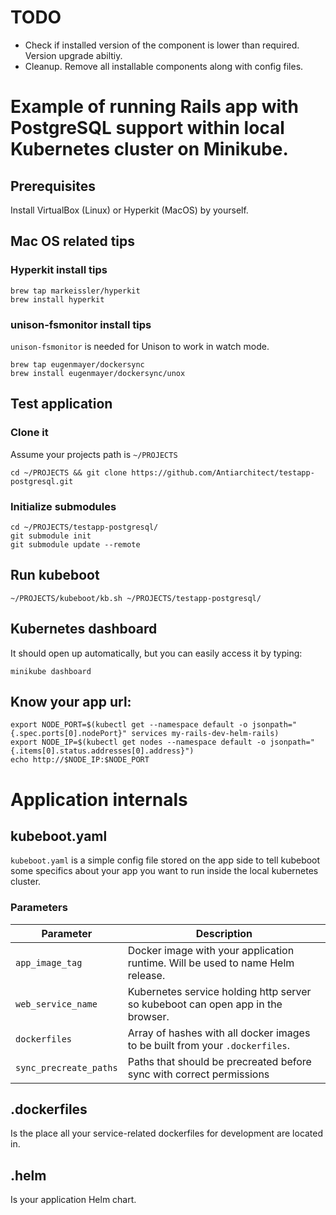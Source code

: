 # TODO
* Check if installed version of the component is lower than required. Version upgrade abiltiy.
* Cleanup. Remove all installable components along with config files.

# Example of running Rails app with PostgreSQL support within local Kubernetes cluster on Minikube.

## Prerequisites
Install VirtualBox (Linux) or Hyperkit (MacOS) by yourself.


## Mac OS related tips
### Hyperkit install tips
```console
brew tap markeissler/hyperkit
brew install hyperkit
```

### unison-fsmonitor install tips
`unison-fsmonitor` is needed for Unison to work in watch mode.
```console
brew tap eugenmayer/dockersync
brew install eugenmayer/dockersync/unox
```

## Test application

###  Clone it

Assume your projects path is `~/PROJECTS`
```console
cd ~/PROJECTS && git clone https://github.com/Antiarchitect/testapp-postgresql.git
```

### Initialize submodules
```console
cd ~/PROJECTS/testapp-postgresql/
git submodule init
git submodule update --remote
```

## Run kubeboot
```console
~/PROJECTS/kubeboot/kb.sh ~/PROJECTS/testapp-postgresql/
```

## Kubernetes dashboard
It should open up automatically, but you can easily access it by typing:
```console
minikube dashboard
```

## Know your app url:
```console
export NODE_PORT=$(kubectl get --namespace default -o jsonpath="{.spec.ports[0].nodePort}" services my-rails-dev-helm-rails)
export NODE_IP=$(kubectl get nodes --namespace default -o jsonpath="{.items[0].status.addresses[0].address}")
echo http://$NODE_IP:$NODE_PORT
```

# Application internals

## kubeboot.yaml
`kubeboot.yaml` is a simple config file stored on the app side to tell kubeboot some specifics about your app you want
to run inside the local kubernetes cluster.

### Parameters
| Parameter                 | Description                                                                             |
|---------------------------|-----------------------------------------------------------------------------------------|
| `app_image_tag`           | Docker image with your application runtime. Will be used to name Helm release.          |
| `web_service_name`        | Kubernetes service holding http server so kubeboot can open app in the browser.         |
| `dockerfiles`             | Array of hashes with all docker images to be built from your `.dockerfiles`.            | 
| `sync_precreate_paths`    | Paths that should be precreated before sync with correct permissions                    |

## .dockerfiles
Is the place all your service-related dockerfiles for development are located in.

## .helm
Is your application Helm chart.                                                                                                                      